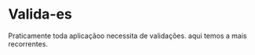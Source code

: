 Valida-es
=========

Praticamente toda aplicaçãoo necessita de validações. aqui temos a mais recorrentes. 
